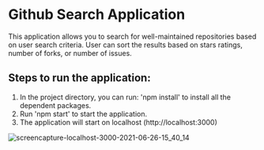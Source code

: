 # Github Search Application

This application allows you to search for well-maintained repositories based on user search criteria. User can sort the results based on stars ratings, number of forks, or number of issues.

## Steps to run the application:

1. In the project directory, you can run: 'npm install' to install all the dependent packages.
2. Run 'npm start' to start the application.
3. The application will start on localhost (http://localhost:3000)

![screencapture-localhost-3000-2021-06-26-15_40_14](https://user-images.githubusercontent.com/57304916/123527494-f773d700-d694-11eb-84f5-0392f94457e3.png)

